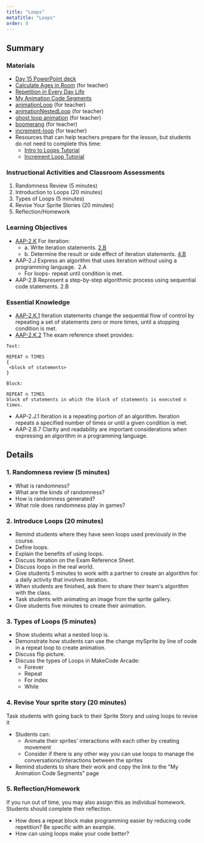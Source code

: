 ```yaml
---
title: "Loops"
metaTitle: "Loops"
order: 0
---
```


## Summary

### Materials

* [Day 15 PowerPoint deck](https://1drv.ms/w/s!AqsgsTyHBmRBkFtFKBNBX8EycxaK?e=zNWZHE)
* [Calculate Ages in Room](https://arcade.makecode.com/76893-69118-16057-22226) (for teacher)
* <a href="/unit-3/day-15/repetition-everyday-life">Repetition in Every Day Life</a>
* <a href="/unit-3/day-15/my-code-segments">My Animation Code Segments</a>
* [animationLoop](https://arcade.makecode.com/43154-73409-72381-32539) (for teacher)
* [animationNestedLoop](https://arcade.makecode.com/71765-80266-12212-81327) (for teacher)
* [ghost loop animation](https://arcade.makecode.com/64919-27411-47643-88406) (for teacher)
* [boomerang](https://arcade.makecode.com/46402-91602-61504-06484) (for teacher)
* [increment-loop](https://arcade.makecode.com/89624-74809-27360-51301) (for teacher)
* Resources that can help teachers prepare for the lesson, but students do not need to complete this time:
    * [Intro to Loops Tutorial](https://arcade.makecode.com/courses/csintro1/loops/intro)
    * [Increment Loop Tutorial](https://arcade.makecode.com/courses/csintro1/loops/increment-loop)
 
### Instructional Activities and Classroom Assessments

1. Randomness Review (5 minutes)
2. Introduction to Loops (20 minutes)
3. Types of Loops (5 minutes)
4. Revise Your Sprite Stories (20 minutes)
5. Reflection/Homework

### Learning Objectives

* [AAP-2.K](https://apcentral.collegeboard.org/pdf/ap-computer-science-principles-course-and-exam-description.pdf#page=83) For iteration: 
    * a. Write iteration statements. [2.B](https://apcentral.collegeboard.org/pdf/ap-computer-science-principles-course-and-exam-description.pdf#page=23)
    * b. Determine the result or side effect of iteration statements. [4.B](https://apcentral.collegeboard.org/pdf/ap-computer-science-principles-course-and-exam-description.pdf#page=23)
* AAP-2.J Express an algorithm that uses iteration without using a programming language. 2.A 
    * For loops- repeat until condition is met.
* AAP-2.B Represent a step-by-step algorithmic process using sequential code statements. 2.B


### Essential Knowledge 

* [AAP-2.K.1](https://apcentral.collegeboard.org/pdf/ap-computer-science-principles-course-and-exam-description.pdf#page=83) Iteration statements change the sequential flow of control by repeating a set of statements zero or more times, until a stopping condition is met. 
* [AAP-2.K.2](https://apcentral.collegeboard.org/pdf/ap-computer-science-principles-course-and-exam-description.pdf#page=83) The exam reference sheet provides:

```
Text:

REPEAT n TIMES 
{ 
 <block of statements> 
} 

Block: 

REPEAT n TIMES 
block of statements in which the block of statements is executed n times. 
```

* AAP-2.J.1 Iteration is a repeating portion of an algorithm. Iteration repeats a specified number of times or until a given condition is met.
* AAP-2.B.7 Clarity and readability are important considerations when expressing an algorithm in a programming language.

## Details

### 1. Randomness review (5 minutes)

* What is randomness? 
* What are the kinds of randomness? 
* How is randomness generated? 
* What role does randomness play in games?

### 2. Introduce Loops (20 minutes)

* Remind students where they have seen loops used previously in the course.
* Define loops.
* Explain the benefits of using loops.
* Discuss Iteration on the Exam Reference Sheet.
* Discuss loops in the real world.
* Give students 5 minutes to work with a partner to create an algorithm for a daily activity that involves iteration.
* When students are finished, ask them to share their team's algorithm with the class.
* Task students with animating an image from the sprite gallery.
* Give students five minutes to create their animation.

### 3. Types of Loops (5 minutes)

* Show students what a nested loop is.
* Demonstrate how students can use the change mySprite by line of code in a repeat loop to create animation. 
* Discuss flip picture.
* Discuss the types of Loops in MakeCode Arcade:
    * Forever
    * Repeat
    * For index
    * While

### 4. Revise Your sprite story (20 minutes)

Task students with going back to their Sprite Story and using loops to revise it 

* Students can:
    * Animate their sprites' interactions with each other by creating movement 
    * Consider if there is any other way you can use loops to manage the conversations/interactions between the sprites 
* Remind students to share their work and copy the link to the "My Animation Code Segments" page 

### 5. Reflection/Homework

If you run out of time, you may also assign this as individual homework. Students should complete their reflection.

* How does a repeat block make programming easier by reducing code repetition? Be specific with an example.
* How can using loops make your code better?